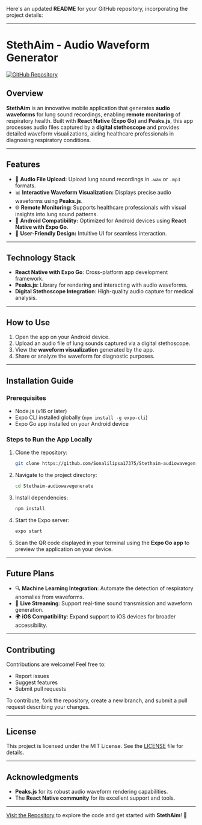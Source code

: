 Here's an updated **README** for your GitHub repository, incorporating the project details:

---

# **StethAim - Audio Waveform Generator**

[![GitHub Repository](https://img.shields.io/badge/GitHub-Repository-blue)](https://github.com/Sonalilipsa17375/Stethaim-audiowavegenerate)

## **Overview**
**StethAim** is an innovative mobile application that generates **audio waveforms** for lung sound recordings, enabling **remote monitoring** of respiratory health. Built with **React Native (Expo Go)** and **Peaks.js**, this app processes audio files captured by a **digital stethoscope** and provides detailed waveform visualizations, aiding healthcare professionals in diagnosing respiratory conditions.

---

## **Features**
- 📁 **Audio File Upload:** Upload lung sound recordings in `.wav` or `.mp3` formats.
- 📊 **Interactive Waveform Visualization:** Displays precise audio waveforms using **Peaks.js**.
- 🌐 **Remote Monitoring:** Supports healthcare professionals with visual insights into lung sound patterns.
- 📱 **Android Compatibility:** Optimized for Android devices using **React Native with Expo Go**.
- 🎨 **User-Friendly Design:** Intuitive UI for seamless interaction.

---

## **Technology Stack**
- **React Native with Expo Go**: Cross-platform app development framework.
- **Peaks.js**: Library for rendering and interacting with audio waveforms.
- **Digital Stethoscope Integration**: High-quality audio capture for medical analysis.

---

## **How to Use**
1. Open the app on your Android device.
2. Upload an audio file of lung sounds captured via a digital stethoscope.
3. View the **waveform visualization** generated by the app.
4. Share or analyze the waveform for diagnostic purposes.

---

## **Installation Guide**

### **Prerequisites**
- Node.js (v16 or later)
- Expo CLI installed globally (`npm install -g expo-cli`)
- Expo Go app installed on your Android device

### **Steps to Run the App Locally**
1. Clone the repository:
   ```bash
   git clone https://github.com/Sonalilipsa17375/Stethaim-audiowavegenerate.git
   ```
2. Navigate to the project directory:
   ```bash
   cd Stethaim-audiowavegenerate
   ```
3. Install dependencies:
   ```bash
   npm install
   ```
4. Start the Expo server:
   ```bash
   expo start
   ```
5. Scan the QR code displayed in your terminal using the **Expo Go app** to preview the application on your device.

---

## **Future Plans**
- 🔍 **Machine Learning Integration**: Automate the detection of respiratory anomalies from waveforms.
- 📡 **Live Streaming**: Support real-time sound transmission and waveform generation.
- 🌍 **iOS Compatibility**: Expand support to iOS devices for broader accessibility.

---

## **Contributing**
Contributions are welcome! Feel free to:
- Report issues
- Suggest features
- Submit pull requests

To contribute, fork the repository, create a new branch, and submit a pull request describing your changes.

---

## **License**
This project is licensed under the MIT License. See the [LICENSE](LICENSE) file for details.

---

## **Acknowledgments**
- **Peaks.js** for its robust audio waveform rendering capabilities.
- The **React Native community** for its excellent support and tools.

---

[Visit the Repository](https://github.com/Sonalilipsa17375/Stethaim-audiowavegenerate) to explore the code and get started with **StethAim**! 🚀
